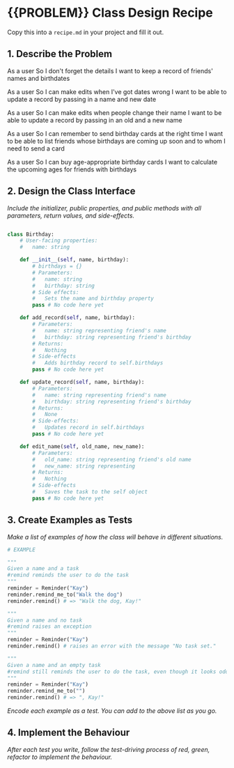 # {{PROBLEM}} Class Design Recipe

Copy this into a `recipe.md` in your project and fill it out.

## 1. Describe the Problem

As a user
So I don't forget the details
I want to keep a record of friends' names and birthdates

As a user
So I can make edits when I've got dates wrong
I want to be able to update a record by passing in a name and new date

As a user
So I can make edits when people change their name
I want to be able to update a record by passing in an old and a new name

As a user
So I can remember to send birthday cards at the right time
I want to be able to list friends whose birthdays are coming up soon and to whom I need to send a card

As a user
So I can buy age-appropriate birthday cards
I want to calculate the upcoming ages for friends with birthdays

## 2. Design the Class Interface

_Include the initializer, public properties, and public methods with all parameters, return values, and side-effects._

```python

class Birthday:
    # User-facing properties:
    #   name: string

    def __init__(self, name, birthday):
        # birthdays = {}
        # Parameters:
        #   name: string
        #   birthday: string
        # Side effects:
        #   Sets the name and birthday property 
        pass # No code here yet

    def add_record(self, name, birthday):
        # Parameters:
        #   name: string representing friend's name
        #   birthday: string representing friend's birthday
        # Returns:
        #   Nothing
        # Side-effects
        #   Adds birthday record to self.birthdays
        pass # No code here yet

    def update_record(self, name, birthday):
        # Parameters:
        #   name: string representing friend's name
        #   birthday: string representing friend's birthday
        # Returns:
        #   None
        # Side-effects:
        #   Updates record in self.birthdays
        pass # No code here yet

    def edit_name(self, old_name, new_name):
        # Parameters:
        #   old_name: string representing friend's old name
        #   new_name: string representing 
        # Returns:
        #   Nothing
        # Side-effects
        #   Saves the task to the self object
        pass # No code here yet

```

## 3. Create Examples as Tests

_Make a list of examples of how the class will behave in different situations._

``` python
# EXAMPLE

"""
Given a name and a task
#remind reminds the user to do the task
"""
reminder = Reminder("Kay")
reminder.remind_me_to("Walk the dog")
reminder.remind() # => "Walk the dog, Kay!"

"""
Given a name and no task
#remind raises an exception
"""
reminder = Reminder("Kay")
reminder.remind() # raises an error with the message "No task set."

"""
Given a name and an empty task
#remind still reminds the user to do the task, even though it looks odd
"""
reminder = Reminder("Kay")
reminder.remind_me_to("")
reminder.remind() # => ", Kay!"
```

_Encode each example as a test. You can add to the above list as you go._

## 4. Implement the Behaviour

_After each test you write, follow the test-driving process of red, green, refactor to implement the behaviour._

